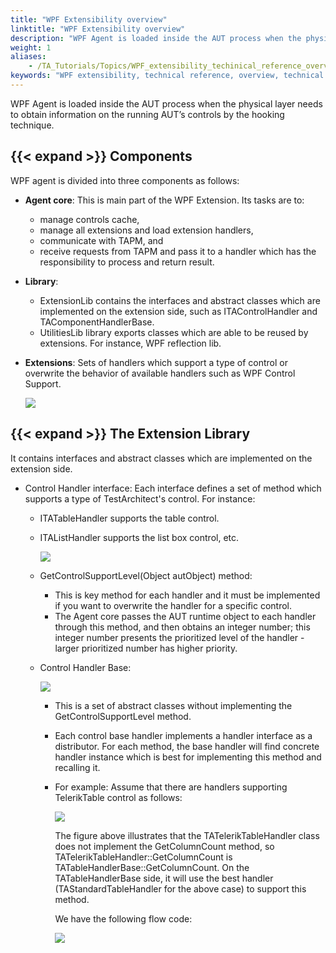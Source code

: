 ```yaml
--- 
title: "WPF Extensibility overview"
linktitle: "WPF Extensibility overview"
description: "WPF Agent is loaded inside the AUT process when the physical layer needs to obtain information on the running AUT’s controls by the hooking technique."
weight: 1
aliases: 
    - /TA_Tutorials/Topics/WPF_extensibility_techinical_reference_overview.html
keywords: "WPF extensibility, technical reference, overview, technical reference, WPF extensibility, overview"
---
```


WPF Agent is loaded inside the AUT process when the physical layer needs to obtain information on the running AUT’s controls by the hooking technique.

## {{< expand >}} Components

WPF agent is divided into three components as follows:

-   **Agent core**: This is main part of the WPF Extension. Its tasks are to:
    -   manage controls cache,
    -   manage all extensions and load extension handlers,
    -   communicate with TAPM, and
    -   receive requests from TAPM and pass it to a handler which has the responsibility to process and return result.
-   **Library**:
    -   ExtensionLib contains the interfaces and abstract classes which are implemented on the extension side, such as ITAControlHandler and TAComponentHandlerBase.
    -   UtilitiesLib library exports classes which are able to be reused by extensions. For instance, WPF reflection lib.
-   **Extensions**: Sets of handlers which support a type of control or overwrite the behavior of available handlers such as WPF Control Support.

    ![](/images/TA_Tutorials/Images/WPF_extensiblity_components.png)


## {{< expand >}} The Extension Library

It contains interfaces and abstract classes which are implemented on the extension side.

-   Control Handler interface: Each interface defines a set of method which supports a type of TestArchitect's control. For instance:
    -   ITATableHandler supports the table control.
    -   ITAListHandler supports the list box control, etc.

        ![](/images/TA_Tutorials/Images/WPF_extensiblity_extension_library_diagram.png)

    -   GetControlSupportLevel\(Object autObject\) method:
        -   This is key method for each handler and it must be implemented if you want to overwrite the handler for a specific control.
        -   The Agent core passes the AUT runtime object to each handler through this method, and then obtains an integer number; this integer number presents the prioritized level of the handler - larger prioritized number has higher priority.
    -   Control Handler Base:

        ![](/images/TA_Tutorials/Images/WPF_extensiblity_control_handler_base.png)

        -   This is a set of abstract classes without implementing the GetControlSupportLevel method.
        -   Each control base handler implements a handler interface as a distributor. For each method, the base handler will find concrete handler instance which is best for implementing this method and recalling it.
        -   For example: Assume that there are handlers supporting TelerikTable control as follows:

            ![](/images/TA_Tutorials/Images/WPF_extensiblity_TATableHandlerBase.png)

            The figure above illustrates that the TATelerikTableHandler class does not implement the GetColumnCount method, so TATelerikTableHandler::GetColumnCount is TATableHandlerBase::GetColumnCount. On the TATableHandlerBase side, it will use the best handler \(TAStandardTableHandler for the above case\) to support this method.

            We have the following flow code:

            ![](/images/TA_Tutorials/Images/WPF_extensiblity_TATelerikTableHandler_flow_code.png)




